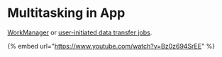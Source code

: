 # Multitasking in App

[WorkManager](https://developer.android.com/topic/libraries/architecture/workmanager) or [user-initiated data transfer jobs](https://developer.android.com/about/versions/14/changes/user-initiated-data-transfers).



{% embed url="https://www.youtube.com/watch?v=Bz0z694SrEE" %}
